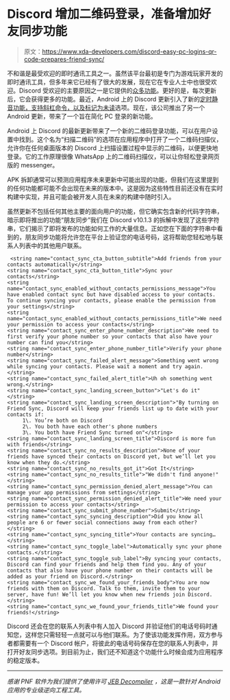# Discord 增加二维码登录，准备增加好友同步功能

> 原文：<https://www.xda-developers.com/discord-easy-pc-logins-qr-code-prepares-friend-sync/>

不和谐是最受欢迎的即时通讯工具之一。虽然该平台最初是专门为游戏玩家开发的即时通讯工具，但多年来它已经有了很大的发展，现在它在专业人士中也很受欢迎。Discord 受欢迎的主要原因之一是它提供的[众多功能](https://www.xda-developers.com/discord-tests-discover-feature-servers/)。更好的是，每次更新后，它会获得更多的功能。最近，Android 上的 Discord 更新引入了新的[定时静音功能，支持斜杠命令，以及标记为未读](https://www.xda-developers.com/discord-android-993beta-temporary-mute-slash-commands-mark-unread/)选项。现在，该公司推出了另一个 Android 更新，带来了一个旨在简化 PC 登录的新功能。

Android 上 Discord 的最新更新带来了一个新的二维码登录功能，可以在用户设置中找到。这个名为“扫描二维码”的选项在应用程序中打开了一个二维码扫描仪，允许你在任何桌面版本的 Discord 上扫描设置过程中显示的二维码，以便更快地登录。它的工作原理很像 WhatsApp 上的二维码扫描仪，可以让你轻松登录网页版的 messenger。

APK 拆卸通常可以预测应用程序未来更新中可能出现的功能，但我们在这里提到的任何功能都可能不会出现在未来的版本中。这是因为这些特性目前还没有在实时构建中实现，并且可能会被开发人员在未来的构建中随时引入。

虽然更新不包括任何其他主要的面向用户的功能，但它确实包含新的代码字符串，暗示即将推出的功能“朋友同步”我们在 Discord v10.1.3 的拆解中发现了这些字符串，它们揭示了即将发布的功能如何工作的大量信息。正如您在下面的字符串中看到的，朋友同步功能将允许您在平台上验证您的电话号码，这将帮助您轻松地与联系人列表中的其他用户联系。

```
 <string name="contact_sync_cta_button_subtitle">Add friends from your contacts automatically</string>
<string name="contact_sync_cta_button_title">Sync your contacts</string>
<string name="contact_sync_enabled_without_contacts_permissions_message">You have enabled contact sync but have disabled access to your contacts. To continue syncing your contacts, please enable the permission from your settings</string>
<string name="contact_sync_enabled_without_contacts_permissions_title">We need your permission to access your contacts</string>
<string name="contact_sync_enter_phone_number_description">We need to first verify your phone number so your contacts that also have your number can find you</string>
<string name="contact_sync_enter_phone_number_title">Verify your phone number</string>
<string name="contact_sync_failed_alert_message">Something went wrong while syncing your contacts. Please wait a moment and try again.</string>
<string name="contact_sync_failed_alert_title">Uh oh something went wrong.</string>
<string name="contact_sync_landing_screen_button">"Let's do it"</string>
<string name="contact_sync_landing_screen_description">"By turning on Friend Sync, Discord will keep your friends list up to date with your contacts if: 
     1\. You’re both on Discord 
     2\. You both have each other's phone numbers 
     3\. You both have Friend Sync turned on"</string>
<string name="contact_sync_landing_screen_title">Discord is more fun with friends</string>
<string name="contact_sync_no_results_description">None of your friends have synced their contacts on Discord yet, but we’ll let you know when they do.</string>
<string name="contact_sync_no_results_got_it">Got It</string>
<string name="contact_sync_no_results_title">"We didn't find anyone!"</string>
<string name="contact_sync_permission_denied_alert_message">You can manage your app permissions from settings</string>
<string name="contact_sync_permission_denied_alert_title">We need your permission to access your contacts</string>
<string name="contact_sync_submit_phone_number">Submit</string>
<string name="contact_sync_syncing_description">Did you know all people are 6 or fewer social connections away from each other?</string>
<string name="contact_sync_syncing_title">Your contacts are syncing…</string>
<string name="contact_sync_toggle_label">Automatically sync your phone contacts.</string>
<string name="contact_sync_toggle_sub_label">By syncing your contacts, Discord can find your friends and help them find you. Any of your contacts that also have your phone number on their contacts will be added as your friend on Discord.</string>
<string name="contact_sync_we_found_your_friends_body">You are now friends with them on Discord. Talk to them, invite them to your server, have fun! We’ll let you know when new friends join Discord.</string>
<string name="contact_sync_we_found_your_friends_title">We found your friends!</string> 
```

Discord 还会在您的联系人列表中有人加入 Discord 并验证他们的电话号码时通知您，这样您只需轻轻一点就可以与他们联系。为了使该功能发挥作用，双方参与者都需要有一个 Discord 帐户，将彼此的电话号码保存在您的联系人列表中，并打开好友同步选项。到目前为止，我们还不知道这个功能什么时候会成为应用程序的稳定版本。

* * *

*感谢 PNF 软件为我们提供了使用许可 [JEB Decompiler](https://www.pnfsoftware.com/?aid=xdadev) ，这是一款针对 Android 应用的专业级逆向工程工具。*